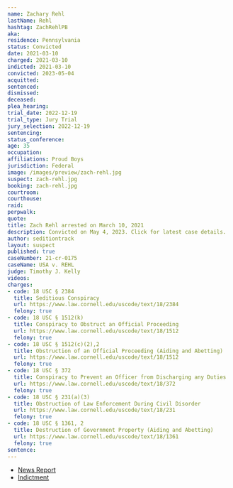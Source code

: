 ```yaml
---
name: Zachary Rehl
lastName: Rehl
hashtag: ZachRehlPB
aka:
residence: Pennsylvania
status: Convicted
date: 2021-03-10
charged: 2021-03-10
indicted: 2021-03-10
convicted: 2023-05-04
acquitted:
sentenced:
dismissed:
deceased:
plea_hearing:
trial_date: 2022-12-19
trial_type: Jury Trial
jury_selection: 2022-12-19
sentencing:
status_conference:
age: 35
occupation:
affiliations: Proud Boys
jurisdiction: Federal
image: /images/preview/zach-rehl.jpg
suspect: zach-rehl.jpg
booking: zach-rehl.jpg
courtroom:
courthouse:
raid:
perpwalk:
quote:
title: Zach Rehl arrested on March 10, 2021
description: Convicted on May 4, 2023. Click for latest case details.
author: seditiontrack
layout: suspect
published: true
caseNumber: 21-cr-0175
caseName: USA v. REHL
judge: Timothy J. Kelly
videos:
charges:
- code: 18 USC § 2384
  title: Seditious Conspiracy
  url: https://www.law.cornell.edu/uscode/text/18/2384
  felony: true
- code: 18 USC § 1512(k)
  title: Conspiracy to Obstruct an Official Proceeding
  url: https://www.law.cornell.edu/uscode/text/18/1512
  felony: true
- code: 18 USC § 1512(c)(2),2
  title: Obstruction of an Official Proceeding (Aiding and Abetting)
  url: https://www.law.cornell.edu/uscode/text/18/1512
  felony: true
- code: 18 USC § 372
  title: Conspiracy to Prevent an Officer from Discharging any Duties
  url: https://www.law.cornell.edu/uscode/text/18/372
  felony: true
- code: 18 USC § 231(a)(3)
  title: Obstruction of Law Enforcement During Civil Disorder
  url: https://www.law.cornell.edu/uscode/text/18/231
  felony: true
- code: 18 USC § 1361, 2
  title: Destruction of Government Property (Aiding and Abetting)
  url: https://www.law.cornell.edu/uscode/text/18/1361
  felony: true
sentence:
---
```

- [News Report](https://www.bozemandailychronicle.com/ap_news/philly-proud-boys-president-charged-in-capitol-riot/article_d9524b45-6f2a-57ac-9720-dd7bdd5093fe.html)
- [Indictment](https://storage.courtlistener.com/recap/gov.uscourts.dcd.241009/gov.uscourts.dcd.241009.380.0_5.pdf)
